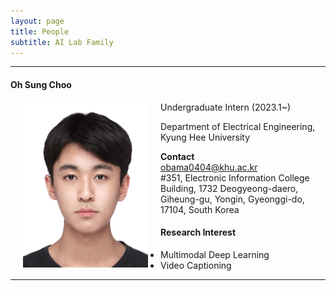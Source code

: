 ```yaml
---
layout: page
title: People 
subtitle: AI Lab Family
---
```


<hr>

#### Oh Sung Choo
  
<img src="https://raw.githubusercontent.com/ailabkhu/ailabkhu.github.io/master/img/OhsungChoo.jpg" width="200" height="265" align="left" hspace="20" />
Undergraduate Intern (2023.1~)        

Department of Electrical Engineering, Kyung Hee University         
            

**Contact**  
obama0404@khu.ac.kr                                                             
#351, Electronic Information College Building, 1732 Deogyeong-daero, Giheung-gu, Yongin, Gyeonggi-do, 17104, South Korea  

#### Research Interest
* Multimodal Deep Learning
* Video Captioning
<hr>
